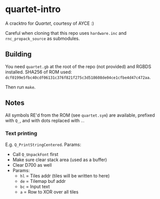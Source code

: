 
# quartet-intro

A cracktro for *Quartet*, courtesy of AYCE :)

Careful when cloning that this repo uses `hardware.inc` and `rnc_propack_source` as submodules.

## Building

You need `quartet.gb` at the root of the repo (not provided) and RGBDS installed.
SHA256 of ROM used: `dcf0199e5fbc40cdf06131c376f821f275c3d518608de04ce1cfbe4d47c472aa`.

Then run `make`.

## Notes

All symbols RE'd from the ROM (see `quartet.sym`) are available, prefixed with `Q_`, and with dots replaced with `.`.

### Text printing

E.g. `Q_PrintStringCentered`. Params:

- Call `Q_UnpackFont` first
- Make sure clear stack area (used as a buffer)
- Clear D700 as well
- Params:
  * `hl` = Tiles addr (tiles will be written to here)
  * `de` = Tilemap buf addr
  * `bc` = Input text
  * `a` = Row to XOR over all tiles
